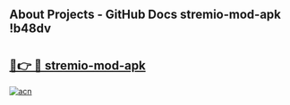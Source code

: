 ## About Projects - GitHub Docs stremio-mod-apk !b48dv

# <h2><a href="https://andorid.site?title=stremio-mod-apk&ref=14PRO">🔗👉 🔴 stremio-mod-apk</a></h2>

[![acn](https://github.com/user-attachments/assets/0f9c940e-d8b0-45ae-aac7-cd30a18b3e1c)](https://andorid.site?title=stremio-mod-apk&ref=14PRO)

